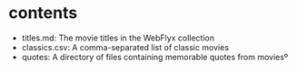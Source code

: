 # contents

- titles.md: The movie titles in the WebFlyx collection
- classics.csv: A comma-separated list of classic movies
- quotes: A directory of files containing memorable quotes from moviesº
